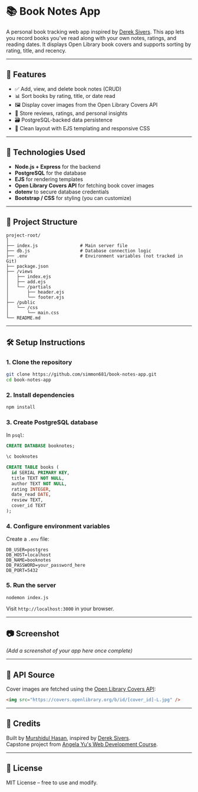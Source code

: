 # 📚 Book Notes App

A personal book tracking web app inspired by [Derek Sivers](https://sive.rs/book). This app lets you record books you've read along with your own notes, ratings, and reading dates. It displays Open Library book covers and supports sorting by rating, title, and recency.

---

## 🚀 Features

- ✅ Add, view, and delete book notes (CRUD)
- 📊 Sort books by rating, title, or date read
- 🖼 Display cover images from the Open Library Covers API
- 🧠 Store reviews, ratings, and personal insights
- 🗃️ PostgreSQL-backed data persistence
- 🎨 Clean layout with EJS templating and responsive CSS

---

## 🔧 Technologies Used

- **Node.js + Express** for the backend
- **PostgreSQL** for the database
- **EJS** for rendering templates
- **Open Library Covers API** for fetching book cover images
- **dotenv** to secure database credentials
- **Bootstrap / CSS** for styling (you can customize)

---

## 📂 Project Structure

```
project-root/
│
├── index.js                # Main server file
├── db.js                   # Database connection logic
├── .env                    # Environment variables (not tracked in Git)
├── package.json
├── /views
│   ├── index.ejs
│   ├── add.ejs
│   └── /partials
│       ├── header.ejs
│       └── footer.ejs
├── /public
│   └── /css
│       └── main.css
└── README.md
```

---

## 🛠️ Setup Instructions

### 1. Clone the repository
```bash
git clone https://github.com/simmon681/book-notes-app.git
cd book-notes-app
```

### 2. Install dependencies
```bash
npm install
```

### 3. Create PostgreSQL database

In `psql`:
```sql
CREATE DATABASE booknotes;

\c booknotes

CREATE TABLE books (
  id SERIAL PRIMARY KEY,
  title TEXT NOT NULL,
  author TEXT NOT NULL,
  rating INTEGER,
  date_read DATE,
  review TEXT,
  cover_id TEXT
);
```

### 4. Configure environment variables

Create a `.env` file:
```
DB_USER=postgres
DB_HOST=localhost
DB_NAME=booknotes
DB_PASSWORD=your_password_here
DB_PORT=5432
```

### 5. Run the server
```bash
nodemon index.js
```

Visit `http://localhost:3000` in your browser.

---

## 📷 Screenshot

*(Add a screenshot of your app here once complete)*

---

## 📡 API Source

Cover images are fetched using the [Open Library Covers API](https://openlibrary.org/dev/docs/api/covers):
```html
<img src="https://covers.openlibrary.org/b/id/[cover_id]-L.jpg" />
```

---

## 🙏 Credits

Built by [Murshidul Hasan](https://murshidul.com), inspired by [Derek Sivers](https://sive.rs/book).  
Capstone project from [Angela Yu's Web Development Course](https://www.udemy.com/course/the-complete-web-development-bootcamp/).

---

## 📣 License

MIT License – free to use and modify.
